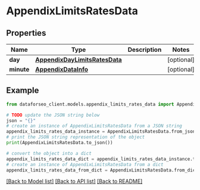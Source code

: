 # AppendixLimitsRatesData


## Properties

Name | Type | Description | Notes
------------ | ------------- | ------------- | -------------
**day** | [**AppendixDayLimitsRatesData**](AppendixDayLimitsRatesData.md) |  | [optional] 
**minute** | [**AppendixDataInfo**](AppendixDataInfo.md) |  | [optional] 

## Example

```python
from dataforseo_client.models.appendix_limits_rates_data import AppendixLimitsRatesData

# TODO update the JSON string below
json = "{}"
# create an instance of AppendixLimitsRatesData from a JSON string
appendix_limits_rates_data_instance = AppendixLimitsRatesData.from_json(json)
# print the JSON string representation of the object
print(AppendixLimitsRatesData.to_json())

# convert the object into a dict
appendix_limits_rates_data_dict = appendix_limits_rates_data_instance.to_dict()
# create an instance of AppendixLimitsRatesData from a dict
appendix_limits_rates_data_from_dict = AppendixLimitsRatesData.from_dict(appendix_limits_rates_data_dict)
```
[[Back to Model list]](../README.md#documentation-for-models) [[Back to API list]](../README.md#documentation-for-api-endpoints) [[Back to README]](../README.md)


